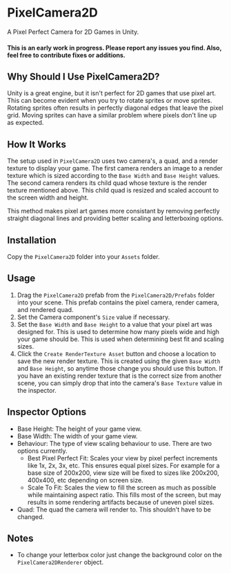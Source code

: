 # PixelCamera2D
A Pixel Perfect Camera for 2D Games in Unity.

#### This is an early work in progress. Please report any issues you find. Also, feel free to contribute fixes or additions.

## Why Should I Use PixelCamera2D?

Unity is a great engine, but it isn't perfect for 2D games that use pixel art. This can become evident when you try to rotate sprites or move sprites. Rotating sprites often results in perfectly diagonal edges that leave the pixel grid. Moving sprites can have a similar problem where pixels don't line up as expected.

## How It Works

The setup used in `PixelCamera2D` uses two camera's, a quad, and a render texture to display your game. The first camera renders an image to a render texture which is sized according to the `Base Width` and `Base Height` values. The second camera renders its child quad whose texture is the render texture mentioned above. This child quad is resized and scaled account to the screen width and height. 

This method makes pixel art games more consistant by removing perfectly straight diagonal lines and providing better scaling and letterboxing options.

## Installation

Copy the `PixelCamera2D` folder into your `Assets` folder.

## Usage

1. Drag the `PixelCamera2D` prefab from the `PixelCamera2D/Prefabs` folder into your scene. This prefab contains the pixel camera, render camera, and rendered quad.
2. Set the Camera component's `Size` value if necessary.
3. Set the `Base Width` and `Base Height` to a value that your pixel art was designed for. This is used to determine how many pixels wide and high your game should be. This is used when determining best fit and scaling sizes.
4. Click the `Create RenderTexture Asset` button and choose a location to save the new render texture. This is created using the given `Base Width` and `Base Height`, so anytime those change you should use this button. If you have an existing render texture that is the correct size from another scene, you can simply drop that into the camera's `Base Texture` value in the inspector.

## Inspector Options

- Base Height: The height of your game view.
- Base Width: The width of your game view.
- Behaviour: The type of view scaling behaviour to use. There are two options currently.
  - Best Pixel Perfect Fit: Scales your view by pixel perfect increments like 1x, 2x, 3x, etc. This ensures equal pixel sizes. For example for a base size of 200x200, view size will be fixed to sizes like 200x200, 400x400, etc depending on screen size.
  - Scale To Fit: Scales the view to fill the screen as much as possible while maintaining aspect ratio. This fills most of the screen, but may results in some rendering artifacts because of uneven pixel sizes.
- Quad: The quad the camera will render to. This shouldn't have to be changed.

## Notes

- To change your letterbox color just change the background color on the `PixelCamera2DRenderer` object.
